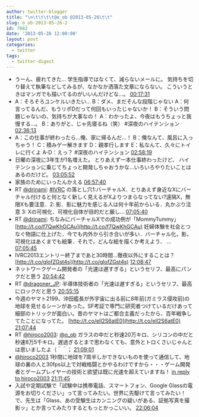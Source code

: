 ```yaml
---
author: twitter-blogger
title: "\n\t\t\t\t@o_ob @2013-05-26\t\t"
slug: o_ob-2013-05-26-2
id: 7082
date: '2013-05-26 12:00:00'
layout: post
categories:
  - twitter
tags:
  - twitter-digest
---
```


*   うーん、疲れてきた… 学生指導ではなくて、減らないメールに。 気持ちを切り替えて執筆などしてみるが、なかなか洒落た文章にならない。 こういうときはマンガでも描いてるのがいいんだけどな…。 [00:17:31](http://twitter.com/o_ob/statuses/338312883475722241)
*   A：そろそろユンケルいきたい… B：ダメ、まだそんな段階じゃない A：何言ってるんだ、もうリポDだって何回もいったじゃないか！ B：そういう問題じゃないの、気持ちが大事なの！ A：わかったよ、今夜はもうちょっと我慢する…。 B：ありがと、じゃ先寝るね（笑） #深夜のハイテンション [02:36:13](http://twitter.com/o_ob/statuses/338347789748674560)
*   A：この仕事が終わったら…俺、家に帰るんだ…！ B：俺なんて、風呂に入っちゃう！ C：積みゲー解きます D：親孝行します E：私なんて、久々にトイレに行くよ A-D：えっ？ #深夜のハイテンション [02:58:19](http://twitter.com/o_ob/statuses/338353348342341632)
*   日曜の深夜に3年生が1名増えた。 とりあえず一本仕事終わったけど、 ハイテンションに乗じてちょっと開発しちゃおうかな…いろいろやりたいことはあるのだけど。 [03:05:52](http://twitter.com/o_ob/statuses/338355248886345728)
*   家族のためにいったんかえる [06:57:40](http://twitter.com/o_ob/statuses/338413585350922240)
*   RT [@drinami](http://twitter.com/drinami): [#IVRC](http://search.twitter.com/search?q=%23IVRC) の落とし穴1:バーチャルX．とりあえず身近なXにバーチャル付けると何となく新しく見えるがXよりつまらなってない?遠隔X，無限Xも要注意．2: 影．影に魅力を感じる人は何十年前からいる．丸かぶり注意 3: Xの可視化．可視化自体が目的だと厳し… [07:05:40](http://twitter.com/o_ob/statuses/338415595747942401)
*   RT [@drinami](http://twitter.com/drinami): ちなみにバーチャルXでの成功例が「MommyTummy」 [http://t.co/f7QwKhGCAu](http://t.co/f7QwKhGCAu) 妊婦体験を社会とつなぐ物語に仕上げた．今でも内外から引き合いが多い．バーチャル化，影，可視化はあくまでも絵筆．それで，どんな絵を描くか考えよう． … [07:05:45](http://twitter.com/o_ob/statuses/338415619538042880)
*   IVRC2013エントリー終了まであと30時間…徹夜以外にすることは？ [http://t.co/glofZGst4s](http://t.co/glofZGst4s) [12:08:47](http://twitter.com/o_ob/statuses/338491880457261057)
*   ネットワークゲーム開発者の「光速は遅すぎる」というセリフ、最高にパンクだと思う [20:54:42](http://twitter.com/o_ob/statuses/338624230541373441)
*   RT [@dragoner_JP](http://twitter.com/dragoner_JP): 半導体技術者の「光速は遅すぎる」というセリフ、最高にロックだと思う [20:55:15](http://twitter.com/o_ob/statuses/338624368945016832)
*   今週のヤマト2199、沖田艦長が外宇宙に出る前に8年前(ガミラス侵攻前)の地球を見せるシーンがあった。SF考証で専門に研究者つけているだけあって細部のトリックが面白い。昔のヤマトはご都合主義だったから、百年戦争してたことになってた。 [http://t.co/ell2S6atE0](http://t.co/ell2S6atE0) [21:07:44](http://twitter.com/o_ob/statuses/338627510701010944)
*   RT [@hiroco2003](http://twitter.com/hiroco2003): [@o_ob](http://twitter.com/o_ob) ガラスの中だと秒速20万キロ、シリコンの中だと秒速8万5千キロ。遅過ぎるとまで思わなくても、意外とトロくさいじゃんとは思いましたよ（＾＾； [21:09:01](http://twitter.com/o_ob/statuses/338627834752937986)
*   [@hiroco2003](http://twitter.com/hiroco2003) 1秒間に地球を7周半しかできないものを使って通信して、地球の裏の人と30fps以上で対戦格闘とかやるわけですから・・・ゲーム開発者とゲームプレイヤーの技術と欲望は既に光速を超えていますね！ [in reply to hiroco2003](http://twitter.com/hiroco2003/statuses/338627490518032384) [21:11:45](http://twitter.com/o_ob/statuses/338628520408403970)
*   入試や定期試験で「試験中は携帯電話、スマートフォン、Google Glassの電源をお切りください」って言ってみたい。世界に先駆けて言ってみたい！ で、先生は「Glass、あの受験生はカンニングの疑いがある、証拠写真を撮影ッ」とか言ってみたりするともっとかっこいい。 [22:06:04](http://twitter.com/o_ob/statuses/338642192191066112)